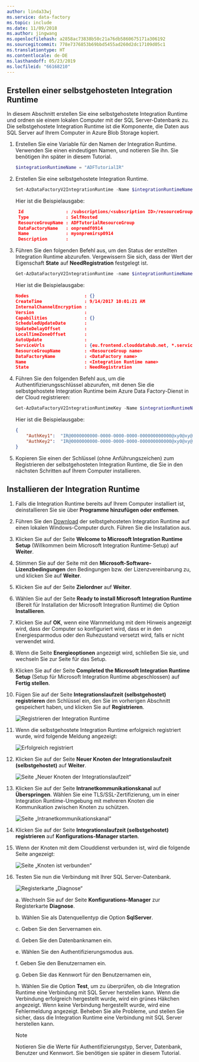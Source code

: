 ```yaml
---
author: linda33wj
ms.service: data-factory
ms.topic: include
ms.date: 11/09/2018
ms.author: jingwang
ms.openlocfilehash: a2858ac73838b50c21a76db5860675171a306192
ms.sourcegitcommit: 778e7376853b69bbd5455ad260d2dc17109d05c1
ms.translationtype: HT
ms.contentlocale: de-DE
ms.lasthandoff: 05/23/2019
ms.locfileid: "66168210"
---
```

## <a name="create-a-self-hosted-integration-runtime"></a>Erstellen einer selbstgehosteten Integration Runtime

In diesem Abschnitt erstellen Sie eine selbstgehostete Integration Runtime und ordnen sie einem lokalen Computer mit der SQL Server-Datenbank zu. Die selbstgehostete Integration Runtime ist die Komponente, die Daten aus SQL Server auf Ihrem Computer in Azure Blob Storage kopiert. 

1. Erstellen Sie eine Variable für den Namen der Integration Runtime. Verwenden Sie einen eindeutigen Namen, und notieren Sie ihn. Sie benötigen ihn später in diesem Tutorial. 

    ```powershell
   $integrationRuntimeName = "ADFTutorialIR"
    ```
2. Erstellen Sie eine selbstgehostete Integration Runtime. 

   ```powershell
   Set-AzDataFactoryV2IntegrationRuntime -Name $integrationRuntimeName -Type SelfHosted -DataFactoryName $dataFactoryName -ResourceGroupName $resourceGroupName
   ```

   Hier ist die Beispielausgabe:

   ```json
    Id                : /subscriptions/<subscription ID>/resourceGroups/ADFTutorialResourceGroup/providers/Microsoft.DataFactory/factories/onpremdf0914/integrationruntimes/myonpremirsp0914
    Type              : SelfHosted
    ResourceGroupName : ADFTutorialResourceGroup
    DataFactoryName   : onpremdf0914
    Name              : myonpremirsp0914
    Description       :
    ```
  
3. Führen Sie den folgenden Befehl aus, um den Status der erstellten Integration Runtime abzurufen. Vergewissern Sie sich, dass der Wert der Eigenschaft **State** auf **NeedRegistration** festgelegt ist. 

   ```powershell
   Get-AzDataFactoryV2IntegrationRuntime -name $integrationRuntimeName -ResourceGroupName $resourceGroupName -DataFactoryName $dataFactoryName -Status
   ```

   Hier ist die Beispielausgabe:

   ```json
   Nodes                     : {}
   CreateTime                : 9/14/2017 10:01:21 AM
   InternalChannelEncryption :
   Version                   :
   Capabilities              : {}
   ScheduledUpdateDate       :
   UpdateDelayOffset         :
   LocalTimeZoneOffset       :
   AutoUpdate                :
   ServiceUrls               : {eu.frontend.clouddatahub.net, *.servicebus.windows.net}
   ResourceGroupName         : <ResourceGroup name>
   DataFactoryName           : <DataFactory name>
   Name                      : <Integration Runtime name>
   State                     : NeedRegistration
   ```

4. Führen Sie den folgenden Befehl aus, um die Authentifizierungsschlüssel abzurufen, mit denen Sie die selbstgehostete Integration Runtime beim Azure Data Factory-Dienst in der Cloud registrieren: 

   ```powershell
   Get-AzDataFactoryV2IntegrationRuntimeKey -Name $integrationRuntimeName -DataFactoryName $dataFactoryName -ResourceGroupName $resourceGroupName | ConvertTo-Json
   ```

   Hier ist die Beispielausgabe:

   ```json
   {
       "AuthKey1":  "IR@0000000000-0000-0000-0000-000000000000@xy0@xy@xxxxxxxxxxxxxxxxxxxxxxxxxxxxxxxxxxxxxxxx=",
       "AuthKey2":  "IR@0000000000-0000-0000-0000-000000000000@xy0@xy@yyyyyyyyyyyyyyyyyyyyyyyyyyyyyyyyyyyyyyyy="
   }
   ```    

5. Kopieren Sie einen der Schlüssel (ohne Anführungszeichen) zum Registrieren der selbstgehosteten Integration Runtime, die Sie in den nächsten Schritten auf Ihrem Computer installieren.  

## <a name="install-the-integration-runtime"></a>Installieren der Integration Runtime
1. Falls die Integration Runtime bereits auf Ihrem Computer installiert ist, deinstallieren Sie sie über **Programme hinzufügen oder entfernen**. 

2. Führen Sie den [Download](https://www.microsoft.com/download/details.aspx?id=39717) der selbstgehosteten Integration Runtime auf einen lokalen Windows-Computer durch. Führen Sie die Installation aus.

3. Klicken Sie auf der Seite **Welcome to Microsoft Integration Runtime Setup** (Willkommen beim Microsoft Integration Runtime-Setup) auf **Weiter**.

4. Stimmen Sie auf der Seite mit den **Microsoft-Software-Lizenzbedingungen** den Bedingungen bzw. der Lizenzvereinbarung zu, und klicken Sie auf **Weiter**.

5. Klicken Sie auf der Seite **Zielordner** auf **Weiter**.

6. Wählen Sie auf der Seite **Ready to install Microsoft Integration Runtime** (Bereit für Installation der Microsoft Integration Runtime) die Option **Installieren**.

7. Klicken Sie auf **OK**, wenn eine Warnmeldung mit dem Hinweis angezeigt wird, dass der Computer so konfiguriert wird, dass er in den Energiesparmodus oder den Ruhezustand versetzt wird, falls er nicht verwendet wird.

8. Wenn die Seite **Energieoptionen** angezeigt wird, schließen Sie sie, und wechseln Sie zur Seite für das Setup.

9. Klicken Sie auf der Seite **Completed the Microsoft Integration Runtime Setup** (Setup für Microsoft Integration Runtime abgeschlossen) auf **Fertig stellen**.

10. Fügen Sie auf der Seite **Integrationslaufzeit (selbstgehostet) registrieren** den Schlüssel ein, den Sie im vorherigen Abschnitt gespeichert haben, und klicken Sie auf **Registrieren**. 

    ![Registrieren der Integration Runtime](media/data-factory-create-install-integration-runtime/register-integration-runtime.png)

11. Wenn die selbstgehostete Integration Runtime erfolgreich registriert wurde, wird folgende Meldung angezeigt:

    ![Erfolgreich registriert](media/data-factory-create-install-integration-runtime/registered-successfully.png)

12. Klicken Sie auf der Seite **Neuer Knoten der Integrationslaufzeit (selbstgehostet)** auf **Weiter**. 

    ![Seite „Neuer Knoten der Integrationslaufzeit“](media/data-factory-create-install-integration-runtime/new-integration-runtime-node-page.png)

13. Klicken Sie auf der Seite **Intranetkommunikationskanal** auf **Überspringen**. Wählen Sie eine TLS/SSL-Zertifizierung, um in einer Integration Runtime-Umgebung mit mehreren Knoten die Kommunikation zwischen Knoten zu schützen. 

    ![Seite „Intranetkommunikationskanal“](media/data-factory-create-install-integration-runtime/intranet-communication-channel-page.png)

14. Klicken Sie auf der Seite **Integrationslaufzeit (selbstgehostet) registrieren** auf **Konfigurations-Manager starten**.

15. Wenn der Knoten mit dem Clouddienst verbunden ist, wird die folgende Seite angezeigt:

    ![Seite „Knoten ist verbunden“](media/data-factory-create-install-integration-runtime/node-is-connected.png)

16. Testen Sie nun die Verbindung mit Ihrer SQL Server-Datenbank.

    ![Registerkarte „Diagnose“](media/data-factory-create-install-integration-runtime/config-manager-diagnostics-tab.png)   

    a. Wechseln Sie auf der Seite **Konfigurations-Manager** zur Registerkarte **Diagnose**.

    b. Wählen Sie als Datenquellentyp die Option **SqlServer**.

    c. Geben Sie den Servernamen ein.

    d. Geben Sie den Datenbanknamen ein.

    e. Wählen Sie den Authentifizierungsmodus aus.

    f. Geben Sie den Benutzernamen ein.

    g. Geben Sie das Kennwort für den Benutzernamen ein,

    h. Wählen Sie die Option **Test**, um zu überprüfen, ob die Integration Runtime eine Verbindung mit SQL Server herstellen kann. Wenn die Verbindung erfolgreich hergestellt wurde, wird ein grünes Häkchen angezeigt. Wenn keine Verbindung hergestellt wurde, wird eine Fehlermeldung angezeigt. Beheben Sie alle Probleme, und stellen Sie sicher, dass die Integration Runtime eine Verbindung mit SQL Server herstellen kann.    

    > [!NOTE]
    > Notieren Sie die Werte für Authentifizierungstyp, Server, Datenbank, Benutzer und Kennwort. Sie benötigen sie später in diesem Tutorial. 
    
